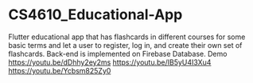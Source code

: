 # CS4610_Educational-App
Flutter educational app that has flashcards in different courses for some basic terms and let a user to register, log in, and create their own set of flashcards.
Back-end is implemented on Firebase Database.
Demo
https://youtu.be/dDhhy2ey2ms
https://youtu.be/IB5yU4I3Xu4
https://youtu.be/Ycbsm825Zy0

